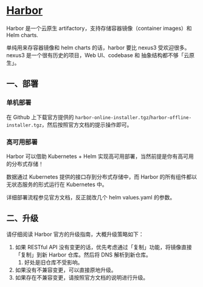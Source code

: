 # [Harbor](https://github.com/goharbor/harbor)

Harbor 是一个云原生 artifactory，支持存储容器镜像（container images）和 Helm charts.

单纯用来存容器镜像和 helm charts 的话，harbor 要比 nexus3 受欢迎很多。nexus3 是一个很有历史的项目，Web UI、codebase 和 抽象结构都不够「云原生」。

## 一、部署

### 单机部署

在 Github 上下载官方提供的 `harbor-online-installer.tgz`/`harbor-offline-installer.tgz`，然后按照官方文档的提示操作即可。

### 高可用部署

Harbor 可以借助 Kubernetes + Helm 实现高可用部署，当然前提是你有高可用的分布式存储！

数据通过 Kubernetes 提供的接口存到分布式存储中，而 Harbor 的所有组件都以无状态服务的形式运行在 Kubernetes 中。

详细部署流程参见官方文档，反正就改几个 helm values.yaml 的参数。

## 二、升级

请仔细阅读 Harbor 官方的升级指南，大概升级策略如下：

1. 如果 RESTful API 没有变更的话，优先考虑通过「复制」功能，将镜像直接「复制」到新 Harbor 仓库。然后将 DNS 解析到新仓库。
   1. 好处是旧仓库不受影响。
2. 如果没有不兼容变更，可以直接原地升级。
3. 如果存在不兼容变更，请按照官方文档的说明进行升级。

